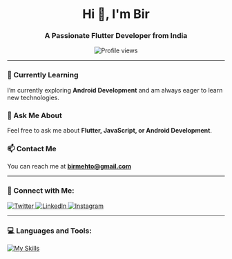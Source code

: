 <h1 align="center">Hi 👋, I'm Bir</h1>
<h3 align="center">A Passionate Flutter Developer from India</h3>

<p align="center">
  <img src="https://komarev.com/ghpvc/?username=birmehto&style=flat-square&color=blue" alt="Profile views">
</p>

---

### 🌱 Currently Learning
I’m currently exploring **Android Development** and am always eager to learn new technologies.

### 💬 Ask Me About
Feel free to ask me about **Flutter, JavaScript, or Android Development**.

### 📫 Contact Me
You can reach me at **birmehto@gmail.com**

---

<h3 align="left">🔗 Connect with Me:</h3>
<p align="left">
  <a href="https://twitter.com/birmehto" target="_blank">
    <img src="https://img.shields.io/badge/Twitter-1DA1F2?style=for-the-badge&logo=twitter&logoColor=white" alt="Twitter">
  </a>
  <a href="https://linkedin.com/in/birmehto" target="_blank">
    <img src="https://img.shields.io/badge/LinkedIn-0A66C2?style=for-the-badge&logo=linkedin&logoColor=white" alt="LinkedIn">
  </a>
  <a href="https://instagram.com/birmehto" target="_blank">
    <img src="https://img.shields.io/badge/Instagram-E4405F?style=for-the-badge&logo=instagram&logoColor=white" alt="Instagram">
  </a>
</p>

---

<h3 align="left">💻 Languages and Tools:</h3>
<p align="left">
  <a href="https://skillicons.dev">
    <img src="https://skillicons.dev/icons?i=flutter,git,dart,figma,firebase,kotlin,mint,linux,androidstudio&theme=dark" alt="My Skills">
  </a>
</p>
